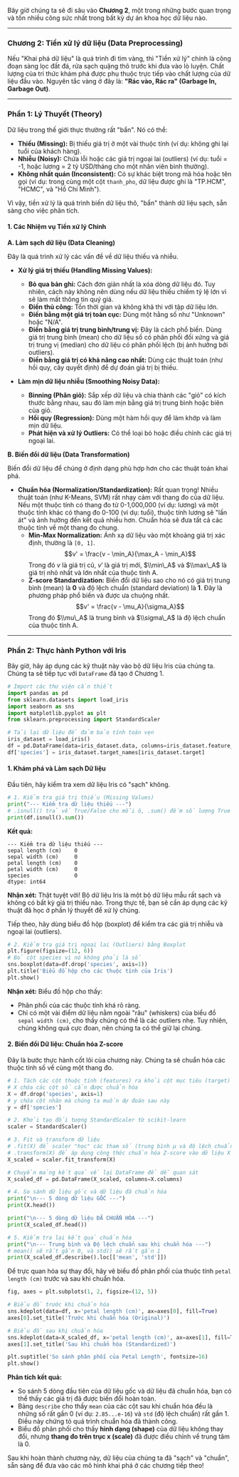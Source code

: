Bây giờ chúng ta sẽ đi sâu vào **Chương 2**, một trong những bước quan trọng và tốn nhiều công sức nhất trong bất kỳ dự án khoa học dữ liệu nào.

-----

### **Chương 2: Tiền xử lý dữ liệu (Data Preprocessing)**

Nếu "Khai phá dữ liệu" là quá trình đi tìm vàng, thì "Tiền xử lý" chính là công đoạn sàng lọc đất đá, rửa sạch quặng thô trước khi đưa vào lò luyện. Chất lượng của tri thức khám phá được phụ thuộc trực tiếp vào chất lượng của dữ liệu đầu vào. Nguyên tắc vàng ở đây là: **"Rác vào, Rác ra" (Garbage In, Garbage Out)**.

-----

### **Phần 1: Lý Thuyết (Theory)**

Dữ liệu trong thế giới thực thường rất "bẩn". Nó có thể:

  * **Thiếu (Missing):** Bị thiếu giá trị ở một vài thuộc tính (ví dụ: không ghi lại tuổi của khách hàng).
  * **Nhiễu (Noisy):** Chứa lỗi hoặc các giá trị ngoại lai (outliers) (ví dụ: tuổi = -1, hoặc lương = 2 tỷ USD/tháng cho một nhân viên bình thường).
  * **Không nhất quán (Inconsistent):** Có sự khác biệt trong mã hóa hoặc tên gọi (ví dụ: trong cùng một cột `thanh_pho`, dữ liệu được ghi là "TP.HCM", "HCMC", và "Hồ Chí Minh").

Vì vậy, tiền xử lý là quá trình biến dữ liệu thô, "bẩn" thành dữ liệu sạch, sẵn sàng cho việc phân tích.

#### **1. Các Nhiệm vụ Tiền xử lý Chính**

**A. Làm sạch dữ liệu (Data Cleaning)**

Đây là quá trình xử lý các vấn đề về dữ liệu thiếu và nhiễu.

  * **Xử lý giá trị thiếu (Handling Missing Values):**

      * **Bỏ qua bản ghi:** Cách đơn giản nhất là xóa dòng dữ liệu đó. Tuy nhiên, cách này không nên dùng nếu dữ liệu thiếu chiếm tỷ lệ lớn vì sẽ làm mất thông tin quý giá.
      * **Điền thủ công:** Tốn thời gian và không khả thi với tập dữ liệu lớn.
      * **Điền bằng một giá trị toàn cục:** Dùng một hằng số như "Unknown" hoặc "N/A".
      * **Điền bằng giá trị trung bình/trung vị:** Đây là cách phổ biến. Dùng giá trị trung bình (mean) cho dữ liệu số có phân phối đối xứng và giá trị trung vị (median) cho dữ liệu có phân phối lệch (bị ảnh hưởng bởi outliers).
      * **Điền bằng giá trị có khả năng cao nhất:** Dùng các thuật toán (như hồi quy, cây quyết định) để dự đoán giá trị bị thiếu.

  * **Làm mịn dữ liệu nhiễu (Smoothing Noisy Data):**

      * **Binning (Phân giỏ):** Sắp xếp dữ liệu và chia thành các "giỏ" có kích thước bằng nhau, sau đó làm mịn bằng giá trị trung bình hoặc biên của giỏ.
      * **Hồi quy (Regression):** Dùng một hàm hồi quy để làm khớp và làm mịn dữ liệu.
      * **Phát hiện và xử lý Outliers:** Có thể loại bỏ hoặc điều chỉnh các giá trị ngoại lai.

**B. Biến đổi dữ liệu (Data Transformation)**

Biến đổi dữ liệu để chúng ở định dạng phù hợp hơn cho các thuật toán khai phá.

  * **Chuẩn hóa (Normalization/Standardization):** Rất quan trọng\! Nhiều thuật toán (như K-Means, SVM) rất nhạy cảm với thang đo của dữ liệu. Nếu một thuộc tính có thang đo từ 0-1,000,000 (ví dụ: lương) và một thuộc tính khác có thang đo 0-100 (ví dụ: tuổi), thuộc tính lương sẽ "lấn át" và ảnh hưởng đến kết quả nhiều hơn. Chuẩn hóa sẽ đưa tất cả các thuộc tính về một thang đo chung.
      * **Min-Max Normalization:** Ánh xạ dữ liệu vào một khoảng giá trị xác định, thường là `[0, 1]`.
        $$v' = \frac{v - \min_A}{\max_A - \min_A}$$
        Trong đó $v$ là giá trị cũ, $v'$ là giá trị mới, $\\min\_A$ và $\\max\_A$ là giá trị nhỏ nhất và lớn nhất của thuộc tính A.
      * **Z-score Standardization:** Biến đổi dữ liệu sao cho nó có giá trị trung bình (mean) là **0** và độ lệch chuẩn (standard deviation) là **1**. Đây là phương pháp phổ biến và được ưa chuộng nhất.
        $$v' = \frac{v - \mu_A}{\sigma_A}$$
        Trong đó $\\mu\_A$ là trung bình và $\\sigma\_A$ là độ lệch chuẩn của thuộc tính A.

-----

### **Phần 2: Thực hành Python với Iris**

Bây giờ, hãy áp dụng các kỹ thuật này vào bộ dữ liệu Iris của chúng ta. Chúng ta sẽ tiếp tục với `DataFrame` đã tạo ở Chương 1.

```python
# Import các thư viện cần thiết
import pandas as pd
from sklearn.datasets import load_iris
import seaborn as sns
import matplotlib.pyplot as plt
from sklearn.preprocessing import StandardScaler

# Tải lại dữ liệu để đảm bảo tính toàn vẹn
iris_dataset = load_iris()
df = pd.DataFrame(data=iris_dataset.data, columns=iris_dataset.feature_names)
df['species'] = iris_dataset.target_names[iris_dataset.target]
```

#### **1. Khám phá và Làm sạch Dữ liệu**

Đầu tiên, hãy kiểm tra xem dữ liệu Iris có "sạch" không.

```python
# 1. Kiểm tra giá trị thiếu (Missing Values)
print("--- Kiểm tra dữ liệu thiếu ---")
# .isnull() trả về True/False cho mỗi ô, .sum() đếm số lượng True trên mỗi cột
print(df.isnull().sum())
```

**Kết quả:**

```
--- Kiểm tra dữ liệu thiếu ---
sepal length (cm)    0
sepal width (cm)     0
petal length (cm)    0
petal width (cm)     0
species              0
dtype: int64
```

**Nhận xét:** Thật tuyệt vời\! Bộ dữ liệu Iris là một bộ dữ liệu mẫu rất sạch và không có bất kỳ giá trị thiếu nào. Trong thực tế, bạn sẽ cần áp dụng các kỹ thuật đã học ở phần lý thuyết để xử lý chúng.

Tiếp theo, hãy dùng biểu đồ hộp (boxplot) để kiểm tra các giá trị nhiễu và ngoại lai (outliers).

```python
# 2. Kiểm tra giá trị ngoại lai (Outliers) bằng Boxplot
plt.figure(figsize=(12, 6))
# Bỏ cột species vì nó không phải là số
sns.boxplot(data=df.drop('species', axis=1))
plt.title('Biểu đồ hộp cho các thuộc tính của Iris')
plt.show()
```

**Nhận xét:** Biểu đồ hộp cho thấy:

  * Phân phối của các thuộc tính khá rõ ràng.
  * Chỉ có một vài điểm dữ liệu nằm ngoài "râu" (whiskers) của biểu đồ `sepal width (cm)`, cho thấy chúng có thể là các outliers nhẹ. Tuy nhiên, chúng không quá cực đoan, nên chúng ta có thể giữ lại chúng.

#### **2. Biến đổi Dữ liệu: Chuẩn hóa Z-score**

Đây là bước thực hành cốt lõi của chương này. Chúng ta sẽ chuẩn hóa các thuộc tính số về cùng một thang đo.

```python
# 1. Tách các cột thuộc tính (features) ra khỏi cột mục tiêu (target)
# X chứa các cột số cần được chuẩn hóa
X = df.drop('species', axis=1)
# y chứa cột nhãn mà chúng ta muốn dự đoán sau này
y = df['species']

# 2. Khởi tạo đối tượng StandardScaler từ scikit-learn
scaler = StandardScaler()

# 3. Fit và transform dữ liệu
# .fit(X) để scaler "học" các tham số (trung bình μ và độ lệch chuẩn σ) từ dữ liệu X
# .transform(X) để áp dụng công thức chuẩn hóa Z-score vào dữ liệu X
X_scaled = scaler.fit_transform(X)

# Chuyển mảng kết quả về lại DataFrame để dễ quan sát
X_scaled_df = pd.DataFrame(X_scaled, columns=X.columns)

# 4. So sánh dữ liệu gốc và dữ liệu đã chuẩn hóa
print("\n--- 5 dòng dữ liệu GỐC ---")
print(X.head())

print("\n--- 5 dòng dữ liệu ĐÃ CHUẨN HÓA ---")
print(X_scaled_df.head())

# 5. Kiểm tra lại kết quả chuẩn hóa
print("\n--- Trung bình và Độ lệch chuẩn sau khi chuẩn hóa ---")
# mean() sẽ rất gần 0, và std() sẽ rất gần 1
print(X_scaled_df.describe().loc[['mean', 'std']])
```

Để trực quan hóa sự thay đổi, hãy vẽ biểu đồ phân phối của thuộc tính `petal length (cm)` trước và sau khi chuẩn hóa.

```python
fig, axes = plt.subplots(1, 2, figsize=(12, 5))

# Biểu đồ trước khi chuẩn hóa
sns.kdeplot(data=df, x='petal length (cm)', ax=axes[0], fill=True)
axes[0].set_title('Trước khi chuẩn hóa (Original)')

# Biểu đồ sau khi chuẩn hóa
sns.kdeplot(data=X_scaled_df, x='petal length (cm)', ax=axes[1], fill=True, color='red')
axes[1].set_title('Sau khi chuẩn hóa (Standardized)')

plt.suptitle('So sánh phân phối của Petal Length', fontsize=16)
plt.show()
```

**Phân tích kết quả:**

  * So sánh 5 dòng đầu tiên của dữ liệu gốc và dữ liệu đã chuẩn hóa, bạn có thể thấy các giá trị đã được biến đổi hoàn toàn.
  * Bảng `describe` cho thấy `mean` của các cột sau khi chuẩn hóa đều là những số rất gần 0 (ví dụ: `2.85...e-16`) và `std` (độ lệch chuẩn) rất gần 1. Điều này chứng tỏ quá trình chuẩn hóa đã thành công.
  * Biểu đồ phân phối cho thấy **hình dạng (shape)** của dữ liệu không thay đổi, nhưng **thang đo trên trục x (scale)** đã được điều chỉnh về trung tâm là 0.

Sau khi hoàn thành chương này, dữ liệu của chúng ta đã "sạch" và "chuẩn", sẵn sàng để đưa vào các mô hình khai phá ở các chương tiếp theo\!
